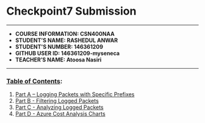 # Checkpoint7 Submission
---
- **COURSE INFORMATION: CSN400NAA**
- **STUDENT’S NAME: RASHEDUL ANWAR**
- **STUDENT'S NUMBER: 146361209**
- **GITHUB USER ID: 146361209-myseneca**
- **TEACHER’S NAME: Atoosa Nasiri**
---
### <u>Table of Contents</u>:
1. [Part A – Logging Packets with Specific Prefixes](#logging_packets)
2. [Part B - Filtering Logged Packets](#filtering_logged_packets)
3. [Part C - Analyzing Logged Packets](#analyzing_logged_packets)
4. [Part D - Azure Cost Analysis Charts](#Azure-Cost-anakysis-charts)
